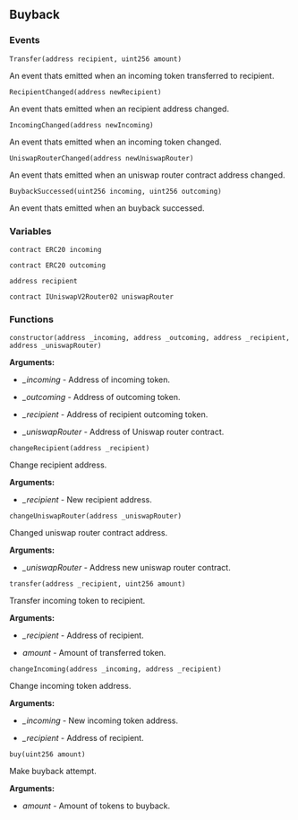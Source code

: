 ## Buyback





### Events
```solidity
Transfer(address recipient, uint256 amount)
```

An event thats emitted when an incoming token transferred to recipient.



```solidity
RecipientChanged(address newRecipient)
```

An event thats emitted when an recipient address changed.



```solidity
IncomingChanged(address newIncoming)
```

An event thats emitted when an incoming token changed.



```solidity
UniswapRouterChanged(address newUniswapRouter)
```

An event thats emitted when an uniswap router contract address changed.



```solidity
BuybackSuccessed(uint256 incoming, uint256 outcoming)
```

An event thats emitted when an buyback successed.




### Variables
```solidity
contract ERC20 incoming
```

```solidity
contract ERC20 outcoming
```

```solidity
address recipient
```

```solidity
contract IUniswapV2Router02 uniswapRouter
```


### Functions
```solidity
constructor(address _incoming, address _outcoming, address _recipient, address _uniswapRouter)
```





**Arguments:**
- *_incoming* - Address of incoming token.

- *_outcoming* - Address of outcoming token.

- *_recipient* - Address of recipient outcoming token.

- *_uniswapRouter* - Address of Uniswap router contract.

```solidity
changeRecipient(address _recipient)
```

Change recipient address.




**Arguments:**
- *_recipient* - New recipient address.

```solidity
changeUniswapRouter(address _uniswapRouter)
```

Changed uniswap router contract address.




**Arguments:**
- *_uniswapRouter* - Address new uniswap router contract.

```solidity
transfer(address _recipient, uint256 amount)
```

Transfer incoming token to recipient.




**Arguments:**
- *_recipient* - Address of recipient.

- *amount* - Amount of transferred token.

```solidity
changeIncoming(address _incoming, address _recipient)
```

Change incoming token address.




**Arguments:**
- *_incoming* - New incoming token address.

- *_recipient* - Address of recipient.

```solidity
buy(uint256 amount)
```

Make buyback attempt.




**Arguments:**
- *amount* - Amount of tokens to buyback.

